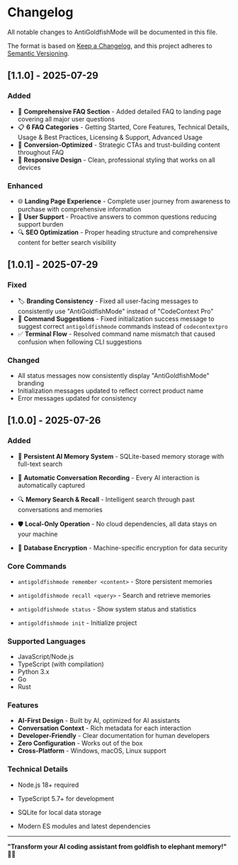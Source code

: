 # Changelog

All notable changes to AntiGoldfishMode will be documented in this file.

The format is based on [Keep a Changelog](https://keepachangelog.com/en/1.0.0/),
and this project adheres to [Semantic Versioning](https://semver.org/spec/v2.0.0.html).

## [1.1.0] - 2025-07-29

### Added
- 🤔 **Comprehensive FAQ Section** - Added detailed FAQ to landing page covering all major user questions
- 📋 **6 FAQ Categories** - Getting Started, Core Features, Technical Details, Usage & Best Practices, Licensing & Support, Advanced Usage
- 🎯 **Conversion-Optimized** - Strategic CTAs and trust-building content throughout FAQ
- 📱 **Responsive Design** - Clean, professional styling that works on all devices

### Enhanced
- 🌐 **Landing Page Experience** - Complete user journey from awareness to purchase with comprehensive information
- 💬 **User Support** - Proactive answers to common questions reducing support burden
- 🔍 **SEO Optimization** - Proper heading structure and comprehensive content for better search visibility

## [1.0.1] - 2025-07-29

### Fixed
- 🏷️ **Branding Consistency** - Fixed all user-facing messages to consistently use "AntiGoldfishMode" instead of "CodeContext Pro"
- 📝 **Command Suggestions** - Fixed initialization success message to suggest correct `antigoldfishmode` commands instead of `codecontextpro`
- ✅ **Terminal Flow** - Resolved command name mismatch that caused confusion when following CLI suggestions

### Changed
- All status messages now consistently display "AntiGoldfishMode" branding
- Initialization messages updated to reflect correct product name
- Error messages updated for consistency

## [1.0.0] - 2025-07-26

### Added
- 🧠 **Persistent AI Memory System** - SQLite-based memory storage with full-text search
 
- 💬 **Automatic Conversation Recording** - Every AI interaction is automatically captured
- 🔍 **Memory Search & Recall** - Intelligent search through past conversations and memories
- 🛡️ **Local-Only Operation** - No cloud dependencies, all data stays on your machine
- 🔐 **Database Encryption** - Machine-specific encryption for data security

### Core Commands
- `antigoldfishmode remember <content>` - Store persistent memories
- `antigoldfishmode recall <query>` - Search and retrieve memories
 
- `antigoldfishmode status` - Show system status and statistics
- `antigoldfishmode init` - Initialize project

### Supported Languages
- JavaScript/Node.js
- TypeScript (with compilation)
- Python 3.x
- Go
- Rust

### Features
- **AI-First Design** - Built by AI, optimized for AI assistants
- **Conversation Context** - Rich metadata for each interaction
- **Developer-Friendly** - Clear documentation for human developers
- **Zero Configuration** - Works out of the box
- **Cross-Platform** - Windows, macOS, Linux support

### Technical Details
- Node.js 18+ required
- TypeScript 5.7+ for development
- SQLite for local data storage
 
- Modern ES modules and latest dependencies

---

**"Transform your AI coding assistant from goldfish to elephant memory!"** 🐘✨
